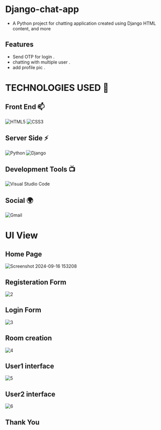 # Django-chat-app
- A Python project for chatting application created using Django HTML content, and more 

 
## Features
- Send  OTP for login .
- chatting with multiple user .
- add profile pic .

  
# TECHNOLOGIES USED 📌

## Front End 📫

![HTML5](https://img.shields.io/badge/html5-%23E34F26.svg?style=for-the-badge&logo=html5&logoColor=white)
![CSS3](https://img.shields.io/badge/css3-%231572B6.svg?style=for-the-badge&logo=css3&logoColor=white)




## Server Side ⚡
![Python](https://img.shields.io/badge/python-3670A0?style=for-the-badge&logo=python&logoColor=ffdd54)
![Django](https://img.shields.io/badge/django-%23092E20.svg?style=for-the-badge&logo=django&logoColor=white)


## Development Tools 📺

![Visual Studio Code](https://img.shields.io/badge/Visual%20Studio%20Code-0078d7.svg?style=for-the-badge&logo=visual-studio-code&logoColor=white)
## Social 🌍

![Gmail](https://img.shields.io/badge/Gmail-D14836?style=for-the-badge&logo=gmail&logoColor=white)



# UI View

## Home Page
![Screenshot 2024-09-16 153208](https://github.com/user-attachments/assets/c872e689-533d-4ec4-9d24-5fc921d8b657)


## Registeration Form
![2](https://github.com/user-attachments/assets/9dde878a-4d3d-4bf9-838b-40bc787882a5)
## Login Form
![3](https://github.com/user-attachments/assets/fe8f3704-9859-4e51-93ba-e36714d7de56)

## Room creation
![4](https://github.com/user-attachments/assets/db0e76f7-9af6-4ed3-9849-222ebd0e516c)

## User1 interface
![5](https://github.com/user-attachments/assets/48be87c8-ef63-461b-8423-e1d65888d8c2)

## User2 interface
![6](https://github.com/user-attachments/assets/b50334e4-3a50-4e50-94b5-f8f4f07185cf)

## Thank You
